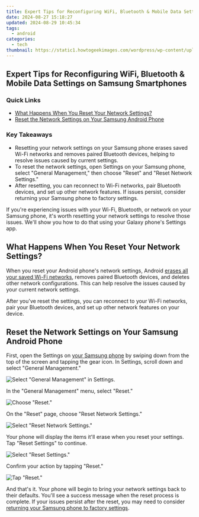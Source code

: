 ```yaml
---
title: Expert Tips for Reconfiguring WiFi, Bluetooth & Mobile Data Settings on Samsung Smartphones
date: 2024-08-27 15:18:27
updated: 2024-08-29 10:45:34
tags:
  - android
categories:
  - tech
thumbnail: https://static1.howtogeekimages.com/wordpress/wp-content/uploads/wm/2023/08/selfie-camera-on-the-front-display-of-the-samsung-galaxy-z-fold-5.jpg
---
```


## Expert Tips for Reconfiguring WiFi, Bluetooth & Mobile Data Settings on Samsung Smartphones

### Quick Links

* [What Happens When You Reset Your Network Settings?](https://howto.techidaily.com/7-solutions-to-fix-chrome-crashes-or-wont-open-on-xiaomi-redmi-note-12r-drfone-by-drfone-fix-android-problems-fix-android-problems/)
* [Reset the Network Settings on Your Samsung Android Phone](https://location-social.techidaily.com/in-2024-how-to-fake-snapchat-location-without-jailbreak-on-lava-blaze-2-drfone-by-drfone-virtual-android/)

### Key Takeaways

* Resetting your network settings on your Samsung phone erases saved Wi-Fi networks and removes paired Bluetooth devices, helping to resolve issues caused by current settings.
* To reset the network settings, open Settings on your Samsung phone, select "General Management," then choose "Reset" and "Reset Network Settings."
* After resetting, you can reconnect to Wi-Fi networks, pair Bluetooth devices, and set up other network features. If issues persist, consider returning your Samsung phone to factory settings.

 If you're experiencing issues with your Wi-Fi, Bluetooth, or network on your Samsung phone, it's worth resetting your network settings to resolve those issues. We'll show you how to do that using your Galaxy phone's Settings app.

##  What Happens When You Reset Your Network Settings?

 When you reset your Android phone's network settings, Android [erases all your saved Wi-Fi networks](https://tech-savvy.techidaily.com/ai-assisted-idea-genesis-our-picks-of-the-top-5/), removes paired Bluetooth devices, and deletes other network configurations. This can help resolve the issues caused by your current network settings.

 After you've reset the settings, you can reconnect to your Wi-Fi networks, pair your Bluetooth devices, and set up other network features on your device.

##  Reset the Network Settings on Your Samsung Android Phone

 First, open the Settings on [your Samsung phone](https://facebook-clips.techidaily.com/updated-trendsetting-techniques-going-viral-in-the-digital-world/) by swiping down from the top of the screen and tapping the gear icon. In Settings, scroll down and select "General Management."

![Select "General Management" in Settings.](https://static1.howtogeekimages.com/wordpress/wp-content/uploads/2023/11/1-samsung-settings-general-management.png) 

 In the "General Management" menu, select "Reset."

![Choose "Reset."](https://static1.howtogeekimages.com/wordpress/wp-content/uploads/2023/11/2-samsung-reset-options.png) 

 On the "Reset" page, choose "Reset Network Settings."

![Select "Reset Network Settings."](https://static1.howtogeekimages.com/wordpress/wp-content/uploads/2023/11/3-samsung-reset-network-settings.png) 

 Your phone will display the items it'll erase when you reset your settings. Tap "Reset Settings" to continue.

![Select "Reset Settings."](https://static1.howtogeekimages.com/wordpress/wp-content/uploads/2023/11/4-samsung-review-reset-network-settings.png) 

 Confirm your action by tapping "Reset."

![Tap "Reset."](https://static1.howtogeekimages.com/wordpress/wp-content/uploads/2023/11/5-samsung-confirm-reset-network-settings.png) 

 And that's it. Your phone will begin to bring your network settings back to their defaults. You'll see a success message when the reset process is complete. If your issues persist after the reset, you may need to consider [returning your Samsung phone to factory settings](https://ios-unlock.techidaily.com/how-to-open-your-iphone-11-pro-without-a-home-button-by-drfone-ios/).

<ins class="adsbygoogle"
     style="display:block"
     data-ad-format="autorelaxed"
     data-ad-client="ca-pub-7571918770474297"
     data-ad-slot="1223367746"></ins>



<ins class="adsbygoogle"
     style="display:block"
     data-ad-client="ca-pub-7571918770474297"
     data-ad-slot="8358498916"
     data-ad-format="auto"
     data-full-width-responsive="true"></ins>
